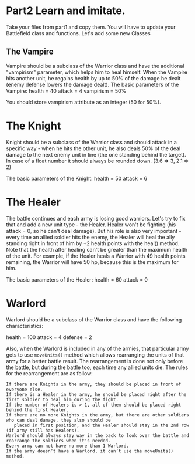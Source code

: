 
# Part2 Learn and imitate.

Take your files from part1 and copy them.
You will have to update your Battlefield class and functions.
Let's add some new Classes

## The Vampire

Vampire should be a subclass of the Warrior class and have the additional "vampirism" parameter, which helps him to heal himself.
When the Vampire hits another unit, he regains health by up to 50% of the damage he dealt (enemy defense lowers the damage dealt).
The basic parameters of the Vampire:
health = 40
attack = 4
vampirism = 50%

You should store vampirism attribute as an integer (50 for 50%).

# The Knight

Knight should be a subclass of the Warrior class and should attack in a specific way - when he
hits the other unit, he also deals 50% of the deal damage to the next enemy unit in line (the one standing behind the
target). In case of a float number it should always be rounded down. (3.6 => 3, 2.1 => 2)

The basic parameters of the Knight:
health = 50
attack = 6

# The Healer

The battle continues and each army is losing good warriors. Let's try to fix that and add a new unit type - the Healer.
Healer won't be fighting (his attack = 0, so he can't deal damage). But his role is also very important - every time an allied soldier hits the enemy, the Healer will heal the ally standing right in front of him by +2 health points with the heal() method. Note that the health after healing can't be greater than the maximum health of the unit. For example, if the Healer heals a Warrior with 49 health points remaining, the Warrior will have 50 hp, because this is the maximum for him.

The basic parameters of the Healer:
health = 60
attack = 0

# Warlord

 Warlord should be a subclass of the Warrior class and have the following characteristics:

health = 100
attack = 4
defense = 2

Also, when the Warlord is included in any of the armies, that particular army gets to use  `moveUnits()`
method which allows rearranging the units of that army for a better battle result.
The rearrangement is done not only before the battle,
but during the battle too, each time any allied units die.
The rules for the rearrangement are as follow:

    If there are Knights in the army, they should be placed in front of everyone else.
    If there is a Healer in the army, he should be placed right after the first soldier to heal him during the fight.
    If the number of Healers is > 1, all of them should be placed right behind the first Healer.
    If there are no more Knights in the army, but there are other soldiers who can deal damage, they also should be
       placed in first position, and the Healer should stay in the 2nd row (if army still has Healers).
    Warlord should always stay way in the back to look over the battle and rearrange the soldiers when it's needed.
    Every army can not have no more than 1 Warlord.
    If the army doesn’t have a Warlord, it can’t use the moveUnits() method.
